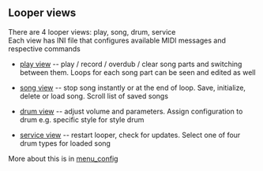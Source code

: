 ## Looper views

There are 4 looper views: play, song, drum, service  
Each view has INI file that configures available MIDI messages and respective commands

* [play view](../config/menu/6-4-menu/play.ini) -- play / record / overdub / clear song parts and switching between
  them. Loops for each song part can be seen and edited as well

* [song view](../config/menu/6-3-menu/song.ini) -- stop song instantly or at the end of loop. Save, initialize, delete
  or load song. Scroll list of saved songs

* [drum view](../config/menu/6-3-menu/drum.ini) -- adjust volume and parameters. Assign configuration to drum e.g.
  specific style for style drum

* [service view](../config/menu/6-3-menu/serv.ini) -- restart looper, check for updates. Select one of four drum types
  for loaded song

More about this is in [menu_config](./menu_layout)


